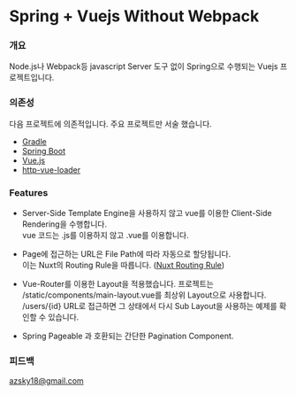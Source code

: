 # Spring + Vuejs Without Webpack  


### 개요
Node.js나 Webpack등 javascript Server 도구 없이 Spring으로 수행되는 Vuejs 프로젝트입니다.

### 의존성
다음 프로젝트에 의존적입니다.
주요 프로젝트만 서술 했습니다.

* [Gradle](https://docs.gradle.org)
* [Spring Boot](https://spring.io/projects/spring-boot)
* [Vue.js](https://vuejs.org/)
* [http-vue-loader](https://github.com/FranckFreiburger/http-vue-loader)

### Features
* Server-Side Template Engine을 사용하지 않고 vue를 이용한 Client-Side Rendering을 수행합니다.  
vue 코드는 .js를 이용하지 않고 .vue를 이용합니다.
    
     
* Page에 접근하는 URL은 File Path에 따라 자동으로 할당됩니다.  
이는 Nuxt의 Routing Rule을 따릅니다. ([Nuxt Routing Rule](https://ko.nuxtjs.org/guide/routing))
    
    
* Vue-Router를 이용한 Layout을 적용했습니다. 프로젝트는 /static/components/main-layout.vue를 최상위 Layout으로 사용합니다.  
/users/{id} URL로 접근하면 그 상태에서 다시 Sub Layout을 사용하는 예제를 확인할 수 있습니다.


* Spring Pageable 과 호환되는 간단한 Pagination Component.

### 피드백
azsky18@gmail.com

